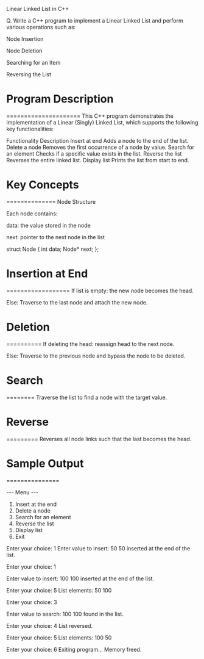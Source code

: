 Linear Linked List in C++

Q. Write a C++ program to implement a Linear Linked List and perform various operations such as:

Node Insertion

Node Deletion

Searching for an Item

Reversing the List



# Program Description
=====================
This C++ program demonstrates the implementation of a Linear (Singly) Linked List, which supports the following key functionalities:

Functionality	Description
Insert at end	Adds a node to the end of the list.
Delete a node	Removes the first occurrence of a node by value.
Search for an element	Checks if a specific value exists in the list.
Reverse the list	Reverses the entire linked list.
Display list	Prints the list from start to end.



# Key Concepts
==============
Node Structure

Each node contains:

data: the value stored in the node

next: pointer to the next node in the list

struct Node {
    int data;
    Node* next;
};



# Insertion at End
==================
If list is empty: the new node becomes the head.

Else: Traverse to the last node and attach the new node.



# Deletion
==========
If deleting the head: reassign head to the next node.

Else: Traverse to the previous node and bypass the node to be deleted.



# Search
========
Traverse the list to find a node with the target value.



# Reverse
=========
Reverses all node links such that the last becomes the head.



# Sample Output
===============

--- Menu ---
1. Insert at the end
2. Delete a node
3. Search for an element
4. Reverse the list
5. Display list
6. Exit

Enter your choice: 1
Enter value to insert: 50
50 inserted at the end of the list.

Enter your choice: 1

Enter value to insert: 100
100 inserted at the end of the list.

Enter your choice: 5
List elements: 50 100

Enter your choice: 3

Enter value to search: 100
100 found in the list.

Enter your choice: 4
List reversed.

Enter your choice: 5
List elements: 100 50

Enter your choice: 6
Exiting program...
Memory freed.
